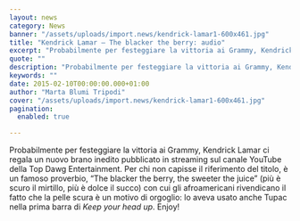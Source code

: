 ```yaml
---
layout: news
category: News
banner: "/assets/uploads/import.news/kendrick-lamar1-600x461.jpg"
title: "Kendrick Lamar – The blacker the berry: audio"
excerpt: "Probabilmente per festeggiare la vittoria ai Grammy, Kendrick Lamar ci regala un nuovo brano inedito pubblicato in streaming sul canale YouTube della Top Dawg Entertainment. Per chi non capisse il riferimento del titolo, è un famoso proverbio, “The blacker the berry, the sweeter the juice” (più è scuro il mirtillo, più è dolce il succo) con [&hellip"
quote: ""
description: "Probabilmente per festeggiare la vittoria ai Grammy, Kendrick Lamar ci regala un nuovo brano inedito pubblicato in streaming sul canale YouTube della Top Dawg Entertainment. Per chi non capisse il riferimento del titolo, è un famoso proverbio, “The blacker the berry, the sweeter the juice” (più è scuro il mirtillo, più è dolce il succo) con [&hellip"
keywords: ""
date: 2015-02-10T00:00:00.000+01:00
author: "Marta Blumi Tripodi"
cover: "/assets/uploads/import.news/kendrick-lamar1-600x461.jpg"
pagination:
  enabled: true

---
```


[](https://hotmc.com/wp-content/uploads/2012/02/kendrick-lamar1.jpg)

Probabilmente per festeggiare la vittoria ai Grammy, Kendrick Lamar ci regala un nuovo brano inedito pubblicato in streaming sul canale YouTube della Top Dawg Entertainment. Per chi non capisse il riferimento del titolo, è un famoso proverbio, “The blacker the berry, the sweeter the juice” (più è scuro il mirtillo, più è dolce il succo) con cui gli afroamericani rivendicano il fatto che la pelle scura è un motivo di orgoglio: lo aveva usato anche Tupac nella prima barra di _Keep your head up_. Enjoy!